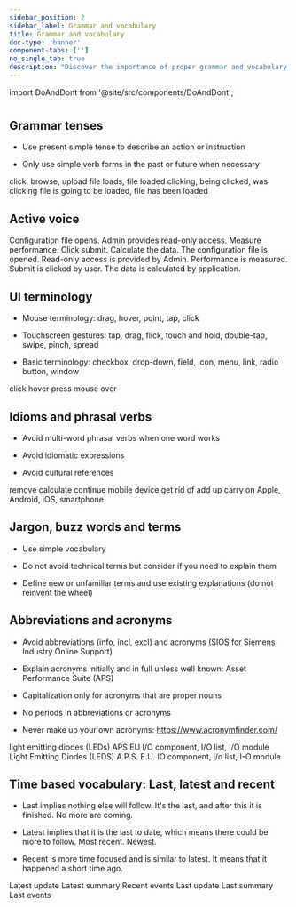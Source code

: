 ```yaml
---
sidebar_position: 2
sidebar_label: Grammar and vocabulary
title: Grammar and vocabulary
doc-type: 'banner'
component-tabs: ['']
no_single_tab: true
description: "Discover the importance of proper grammar and vocabulary in UX writing. This subchapter will guide you on how to use language effectively to create professional and easily understandable content."
---
```


import DoAndDont from '@site/src/components/DoAndDont';

#

## Grammar tenses

- Use present simple tense to describe an action or instruction

- Only use simple verb forms in the past or future when necessary

<DoAndDont>
  <DoAndDont.Do>
    <DoAndDont.Item>click, browse, upload</DoAndDont.Item>
    <DoAndDont.Item>file loads, file loaded</DoAndDont.Item>
  </DoAndDont.Do>
  <DoAndDont.Dont>
    <DoAndDont.Item>clicking, being clicked, was clicking</DoAndDont.Item>
    <DoAndDont.Item>file is going to be loaded, file has been loaded</DoAndDont.Item>
  </DoAndDont.Dont>
</DoAndDont>

## Active voice

<DoAndDont>
  <DoAndDont.Do>
    <DoAndDont.Item>Configuration file opens.</DoAndDont.Item>
    <DoAndDont.Item>Admin provides read-only access.</DoAndDont.Item>
    <DoAndDont.Item>Measure performance.</DoAndDont.Item>
    <DoAndDont.Item>Click submit.</DoAndDont.Item>
    <DoAndDont.Item>Calculate the data.</DoAndDont.Item>
  </DoAndDont.Do>
  <DoAndDont.Dont>
    <DoAndDont.Item>The configuration file is opened.</DoAndDont.Item>
    <DoAndDont.Item>Read-only access is provided by Admin.</DoAndDont.Item>
    <DoAndDont.Item>Performance is measured.</DoAndDont.Item>
    <DoAndDont.Item>Submit is clicked by user.</DoAndDont.Item>
    <DoAndDont.Item>The data is calculated by application.</DoAndDont.Item>
  </DoAndDont.Dont>
</DoAndDont>

## UI terminology

- Mouse terminology: drag, hover, point, tap, click

- Touchscreen gestures: tap, drag, flick, touch and hold, double-tap, swipe, pinch, spread

- Basic terminology: checkbox, drop-down, field, icon, menu, link, radio button, window

<DoAndDont>
  <DoAndDont.Do>
    <DoAndDont.Item>click</DoAndDont.Item>
    <DoAndDont.Item>hover</DoAndDont.Item>
  </DoAndDont.Do>
  <DoAndDont.Dont>
    <DoAndDont.Item>press</DoAndDont.Item>
    <DoAndDont.Item>mouse over</DoAndDont.Item>
  </DoAndDont.Dont>
</DoAndDont>

## Idioms and phrasal verbs

- Avoid multi-word phrasal verbs when one word works

- Avoid idiomatic expressions

- Avoid cultural references

<DoAndDont>
  <DoAndDont.Do>
    <DoAndDont.Item>remove</DoAndDont.Item>
    <DoAndDont.Item>calculate</DoAndDont.Item>
    <DoAndDont.Item>continue</DoAndDont.Item>
    <DoAndDont.Item>mobile device</DoAndDont.Item>
  </DoAndDont.Do>
  <DoAndDont.Dont>
    <DoAndDont.Item>get rid of</DoAndDont.Item>
    <DoAndDont.Item>add up</DoAndDont.Item>
    <DoAndDont.Item>carry on</DoAndDont.Item>
    <DoAndDont.Item>Apple, Android, iOS, smartphone</DoAndDont.Item>
  </DoAndDont.Dont>
</DoAndDont>

## Jargon, buzz words and terms

- Use simple vocabulary

- Do not avoid technical terms but consider if you need to explain them

- Define new or unfamiliar terms and use existing explanations (do not reinvent the wheel)

## Abbreviations and acronyms

- Avoid abbreviations (info, incl, excl) and acronyms (SIOS for Siemens Industry Online Support)

- Explain acronyms initially and in full unless well known: Asset Performance Suite (APS)

- Capitalization only for acronyms that are proper nouns

- No periods in abbreviations or acronyms

- Never make up your own acronyms: https://www.acronymfinder.com/

<DoAndDont>
  <DoAndDont.Do>
    <DoAndDont.Item>light emitting diodes (LEDs)</DoAndDont.Item>
    <DoAndDont.Item>APS</DoAndDont.Item>
    <DoAndDont.Item>EU</DoAndDont.Item>
    <DoAndDont.Item>I/O component, I/O list, I/O module</DoAndDont.Item>
  </DoAndDont.Do>
  <DoAndDont.Dont>
    <DoAndDont.Item>Light Emitting Diodes (LEDS)</DoAndDont.Item>
    <DoAndDont.Item>A.P.S.</DoAndDont.Item>
    <DoAndDont.Item>E.U.</DoAndDont.Item>
    <DoAndDont.Item>IO component, i/o list, I-O module</DoAndDont.Item>
  </DoAndDont.Dont>
</DoAndDont>

## Time based vocabulary: Last, latest and recent

- Last implies nothing else will follow. It's the last, and after this it is finished. No more are coming.

- Latest implies that it is the last to date, which means there could be more to follow. Most recent. Newest.

- Recent is more time focused and is similar to latest. It means that it happened a short time ago.

<DoAndDont>
  <DoAndDont.Do>
    <DoAndDont.Item>Latest update</DoAndDont.Item>
    <DoAndDont.Item>Latest summary</DoAndDont.Item>
    <DoAndDont.Item>Recent events</DoAndDont.Item>
  </DoAndDont.Do>
  <DoAndDont.Dont>
    <DoAndDont.Item>Last update</DoAndDont.Item>
    <DoAndDont.Item>Last summary</DoAndDont.Item>
    <DoAndDont.Item>Last events</DoAndDont.Item>
  </DoAndDont.Dont>
</DoAndDont>
